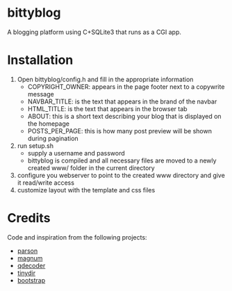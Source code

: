 # bittyblog

A blogging platform using C+SQLite3 that runs as a CGI app.

# Installation

1. Open bittyblog/config.h and fill in the appropriate information
    - COPYRIGHT_OWNER: appears in the page footer next to a copywrite message
    - NAVBAR_TITLE: is the text that appears in the brand of the navbar
    - HTML_TITLE: is the text that appears in the browser tab
    - ABOUT: this is a short text describing your blog that is displayed on the homepage
    - POSTS_PER_PAGE: this is how many post preview will be shown during pagination
2. run setup.sh
    - supply a username and password
    - bittyblog is compiled and all necessary files are moved to a newly created www/ folder in the current directory
3. configure you webserver to point to the created www directory and give it read/write access
4. customize layout with the template and css files

# Credits

Code and inspiration from the following projects:
 * [parson](https://github.com/kgabis/parson)
 * [magnum](https://github.com/fletcher/magnum)
 * [qdecoder](https://github.com/wolkykim/qdecoder)
 * [tinydir](https://github.com/cxong/tinydir)
 * [bootstrap](https://getbootstrap.com/docs/3.4/css/)
